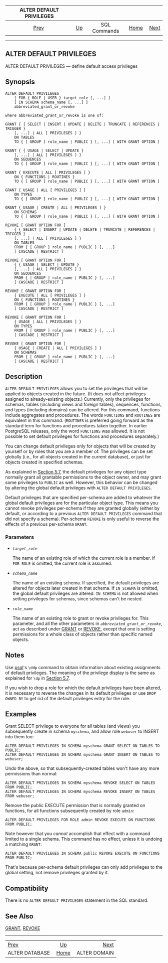 <!--?xml version="1.0" encoding="UTF-8" standalone="no"?-->

|             ALTER DEFAULT PRIVILEGES             |                                        |              |                                                       |                                              |
| :----------------------------------------------: | :------------------------------------- | :----------: | ----------------------------------------------------: | -------------------------------------------: |
| [Prev](sql-alterdatabase.html "ALTER DATABASE")  | [Up](sql-commands.html "SQL Commands") | SQL Commands | [Home](index.html "PostgreSQL 17devel Documentation") |  [Next](sql-alterdomain.html "ALTER DOMAIN") |

***

[]()

## ALTER DEFAULT PRIVILEGES

ALTER DEFAULT PRIVILEGES — define default access privileges

## Synopsis

    ALTER DEFAULT PRIVILEGES
        [ FOR { ROLE | USER } target_role [, ...] ]
        [ IN SCHEMA schema_name [, ...] ]
        abbreviated_grant_or_revoke

    where abbreviated_grant_or_revoke is one of:

    GRANT { { SELECT | INSERT | UPDATE | DELETE | TRUNCATE | REFERENCES | TRIGGER }
        [, ...] | ALL [ PRIVILEGES ] }
        ON TABLES
        TO { [ GROUP ] role_name | PUBLIC } [, ...] [ WITH GRANT OPTION ]

    GRANT { { USAGE | SELECT | UPDATE }
        [, ...] | ALL [ PRIVILEGES ] }
        ON SEQUENCES
        TO { [ GROUP ] role_name | PUBLIC } [, ...] [ WITH GRANT OPTION ]

    GRANT { EXECUTE | ALL [ PRIVILEGES ] }
        ON { FUNCTIONS | ROUTINES }
        TO { [ GROUP ] role_name | PUBLIC } [, ...] [ WITH GRANT OPTION ]

    GRANT { USAGE | ALL [ PRIVILEGES ] }
        ON TYPES
        TO { [ GROUP ] role_name | PUBLIC } [, ...] [ WITH GRANT OPTION ]

    GRANT { USAGE | CREATE | ALL [ PRIVILEGES ] }
        ON SCHEMAS
        TO { [ GROUP ] role_name | PUBLIC } [, ...] [ WITH GRANT OPTION ]

    REVOKE [ GRANT OPTION FOR ]
        { { SELECT | INSERT | UPDATE | DELETE | TRUNCATE | REFERENCES | TRIGGER }
        [, ...] | ALL [ PRIVILEGES ] }
        ON TABLES
        FROM { [ GROUP ] role_name | PUBLIC } [, ...]
        [ CASCADE | RESTRICT ]

    REVOKE [ GRANT OPTION FOR ]
        { { USAGE | SELECT | UPDATE }
        [, ...] | ALL [ PRIVILEGES ] }
        ON SEQUENCES
        FROM { [ GROUP ] role_name | PUBLIC } [, ...]
        [ CASCADE | RESTRICT ]

    REVOKE [ GRANT OPTION FOR ]
        { EXECUTE | ALL [ PRIVILEGES ] }
        ON { FUNCTIONS | ROUTINES }
        FROM { [ GROUP ] role_name | PUBLIC } [, ...]
        [ CASCADE | RESTRICT ]

    REVOKE [ GRANT OPTION FOR ]
        { USAGE | ALL [ PRIVILEGES ] }
        ON TYPES
        FROM { [ GROUP ] role_name | PUBLIC } [, ...]
        [ CASCADE | RESTRICT ]

    REVOKE [ GRANT OPTION FOR ]
        { USAGE | CREATE | ALL [ PRIVILEGES ] }
        ON SCHEMAS
        FROM { [ GROUP ] role_name | PUBLIC } [, ...]
        [ CASCADE | RESTRICT ]

## Description

`ALTER DEFAULT PRIVILEGES` allows you to set the privileges that will be applied to objects created in the future. (It does not affect privileges assigned to already-existing objects.) Currently, only the privileges for schemas, tables (including views and foreign tables), sequences, functions, and types (including domains) can be altered. For this command, functions include aggregates and procedures. The words `FUNCTIONS` and `ROUTINES` are equivalent in this command. (`ROUTINES` is preferred going forward as the standard term for functions and procedures taken together. In earlier PostgreSQL releases, only the word `FUNCTIONS` was allowed. It is not possible to set default privileges for functions and procedures separately.)

You can change default privileges only for objects that will be created by yourself or by roles that you are a member of. The privileges can be set globally (i.e., for all objects created in the current database), or just for objects created in specified schemas.

As explained in [Section 5.7](ddl-priv.html "5.7. Privileges"), the default privileges for any object type normally grant all grantable permissions to the object owner, and may grant some privileges to `PUBLIC` as well. However, this behavior can be changed by altering the global default privileges with `ALTER DEFAULT PRIVILEGES`.

Default privileges that are specified per-schema are added to whatever the global default privileges are for the particular object type. This means you cannot revoke privileges per-schema if they are granted globally (either by default, or according to a previous `ALTER DEFAULT PRIVILEGES` command that did not specify a schema). Per-schema `REVOKE` is only useful to reverse the effects of a previous per-schema `GRANT`.

### Parameters

*   *`target_role`*

    The name of an existing role of which the current role is a member. If `FOR ROLE` is omitted, the current role is assumed.

*   *`schema_name`*

    The name of an existing schema. If specified, the default privileges are altered for objects later created in that schema. If `IN SCHEMA` is omitted, the global default privileges are altered. `IN SCHEMA` is not allowed when setting privileges for schemas, since schemas can't be nested.

*   *`role_name`*

    The name of an existing role to grant or revoke privileges for. This parameter, and all the other parameters in *`abbreviated_grant_or_revoke`*, act as described under [GRANT](sql-grant.html "GRANT") or [REVOKE](sql-revoke.html "REVOKE"), except that one is setting permissions for a whole class of objects rather than specific named objects.

## Notes

Use [psql](app-psql.html "psql")'s `\ddp` command to obtain information about existing assignments of default privileges. The meaning of the privilege display is the same as explained for `\dp` in [Section 5.7](ddl-priv.html "5.7. Privileges").

If you wish to drop a role for which the default privileges have been altered, it is necessary to reverse the changes in its default privileges or use `DROP OWNED BY` to get rid of the default privileges entry for the role.

## Examples

Grant SELECT privilege to everyone for all tables (and views) you subsequently create in schema `myschema`, and allow role `webuser` to INSERT into them too:

    ALTER DEFAULT PRIVILEGES IN SCHEMA myschema GRANT SELECT ON TABLES TO PUBLIC;
    ALTER DEFAULT PRIVILEGES IN SCHEMA myschema GRANT INSERT ON TABLES TO webuser;

Undo the above, so that subsequently-created tables won't have any more permissions than normal:

    ALTER DEFAULT PRIVILEGES IN SCHEMA myschema REVOKE SELECT ON TABLES FROM PUBLIC;
    ALTER DEFAULT PRIVILEGES IN SCHEMA myschema REVOKE INSERT ON TABLES FROM webuser;

Remove the public EXECUTE permission that is normally granted on functions, for all functions subsequently created by role `admin`:

    ALTER DEFAULT PRIVILEGES FOR ROLE admin REVOKE EXECUTE ON FUNCTIONS FROM PUBLIC;

Note however that you *cannot* accomplish that effect with a command limited to a single schema. This command has no effect, unless it is undoing a matching `GRANT`:

    ALTER DEFAULT PRIVILEGES IN SCHEMA public REVOKE EXECUTE ON FUNCTIONS FROM PUBLIC;

That's because per-schema default privileges can only add privileges to the global setting, not remove privileges granted by it.

## Compatibility

There is no `ALTER DEFAULT PRIVILEGES` statement in the SQL standard.

## See Also

[GRANT](sql-grant.html "GRANT"), [REVOKE](sql-revoke.html "REVOKE")

***

|                                                  |                                                       |                                              |
| :----------------------------------------------- | :---------------------------------------------------: | -------------------------------------------: |
| [Prev](sql-alterdatabase.html "ALTER DATABASE")  |         [Up](sql-commands.html "SQL Commands")        |  [Next](sql-alterdomain.html "ALTER DOMAIN") |
| ALTER DATABASE                                   | [Home](index.html "PostgreSQL 17devel Documentation") |                                 ALTER DOMAIN |

